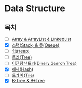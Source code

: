 # Data Structure

## 목차

* [ ] [Array & ArrayList & LinkedList]()
* [x] [스택(Stack) & 큐(Queue)](https://important-marquess-d42.notion.site/Stack-Queue-233a654e658a80faac02d12ff2aa6e89?source=copy_link)
* [ ] [힙(Heap)]()
* [ ] [트리(Tree)]()
* [ ] [이진탐색트리(Binary Search Tree)]()
* [X] [해시(Hash)](https://github.com/shunnnl/cs-study/blob/main/data-structure/hash.md)
* [ ] [트라이(Trie)]()
* [X] [B-Tree & B+Tree](https://github.com/shunnnl/cs-study/blob/main/data-structure/b-tree-bplus-tree.md)
